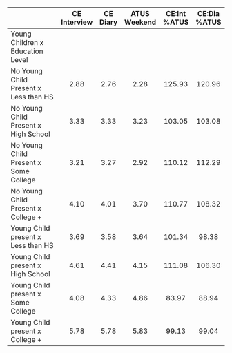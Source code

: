 
|                      | CE<br>Interview |  CE<br>Diary | ATUS<br>Weekend | CE:Int<br>%ATUS | CE:Dia<br>%ATUS |
| -------------------- | :----------: | :----------: | :----------: | :----------: | :----------: |
| Young Children x Education Level |              |              |              |              |              |
| No Young Child Present x Less than HS |         2.88 |         2.76 |         2.28 |       125.93 |       120.96 |
| No Young Child Present x High School |         3.33 |         3.33 |         3.23 |       103.05 |       103.08 |
| No Young Child Present x Some College |         3.21 |         3.27 |         2.92 |       110.12 |       112.29 |
| No Young Child Present x College + |         4.10 |         4.01 |         3.70 |       110.77 |       108.32 |
| Young Child present x Less than HS |         3.69 |         3.58 |         3.64 |       101.34 |        98.38 |
| Young Child present x High School |         4.61 |         4.41 |         4.15 |       111.08 |       106.30 |
| Young Child present x Some College |         4.08 |         4.33 |         4.86 |        83.97 |        88.94 |
| Young Child present x College + |         5.78 |         5.78 |         5.83 |        99.13 |        99.04 |

